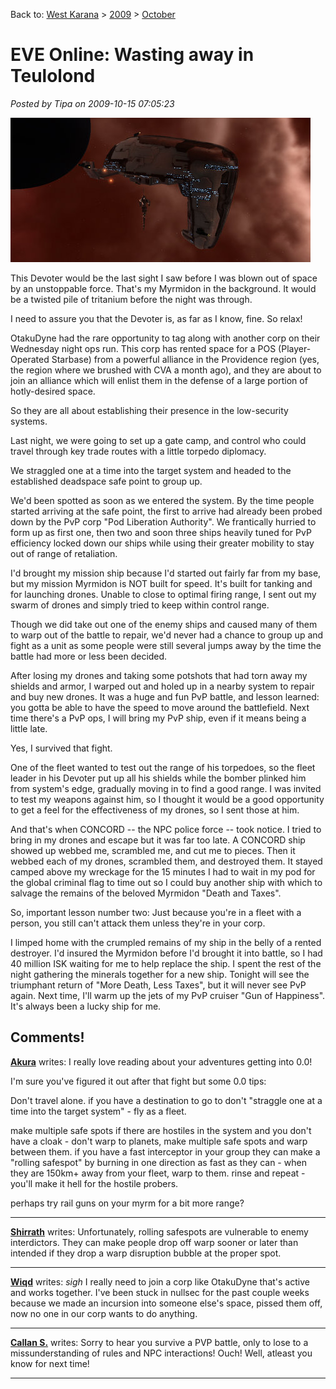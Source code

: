 Back to: [West Karana](/posts/westkarana.md) > [2009](/posts/2009/westkarana.md) > [October](./westkarana.md)
# EVE Online: Wasting away in Teulolond

*Posted by Tipa on 2009-10-15 07:05:23*

![This Devoter](../../../uploads/2009/10/ExeFile-2009-10-14-21-45-47-67.jpg "This Devoter")

This Devoter would be the last sight I saw before I was blown out of space by an unstoppable force. That's my Myrmidon in the background. It would be a twisted pile of tritanium before the night was through.

I need to assure you that the Devoter is, as far as I know, fine. So relax!

OtakuDyne had the rare opportunity to tag along with another corp on their Wednesday night ops run. This corp has rented space for a POS (Player-Operated Starbase) from a powerful alliance in the Providence region (yes, the region where we brushed with CVA a month ago), and they are about to join an alliance which will enlist them in the defense of a large portion of hotly-desired space.

So they are all about establishing their presence in the low-security systems.

Last night, we were going to set up a gate camp, and control who could travel through key trade routes with a little torpedo diplomacy.

We straggled one at a time into the target system and headed to the established deadspace safe point to group up.

We'd been spotted as soon as we entered the system. By the time people started arriving at the safe point, the first to arrive had already been probed down by the PvP corp "Pod Liberation Authority". We frantically hurried to form up as first one, then two and soon three ships heavily tuned for PvP efficiency locked down our ships while using their greater mobility to stay out of range of retaliation.

I'd brought my mission ship because I'd started out fairly far from my base, but my mission Myrmidon is NOT built for speed. It's built for tanking and for launching drones. Unable to close to optimal firing range, I sent out my swarm of drones and simply tried to keep within control range.

Though we did take out one of the enemy ships and caused many of them to warp out of the battle to repair, we'd never had a chance to group up and fight as a unit as some people were still several jumps away by the time the battle had more or less been decided.

After losing my drones and taking some potshots that had torn away my shields and armor, I warped out and holed up in a nearby system to repair and buy new drones. It was a huge and fun PvP battle, and lesson learned: you gotta be able to have the speed to move around the battlefield. Next time there's a PvP ops, I will bring my PvP ship, even if it means being a little late.

Yes, I survived that fight.

One of the fleet wanted to test out the range of his torpedoes, so the fleet leader in his Devoter put up all his shields while the bomber plinked him from system's edge, gradually moving in to find a good range. I was invited to test my weapons against him, so I thought it would be a good opportunity to get a feel for the effectiveness of my drones, so I sent those at him.

And that's when CONCORD -- the NPC police force -- took notice. I tried to bring in my drones and escape but it was far too late. A CONCORD ship showed up webbed me, scrambled me, and cut me to pieces. Then it webbed each of my drones, scrambled them, and destroyed them. It stayed camped above my wreckage for the 15 minutes I had to wait in my pod for the global criminal flag to time out so I could buy another ship with which to salvage the remains of the beloved Myrmidon "Death and Taxes".

So, important lesson number two: Just because you're in a fleet with a person, you still can't attack them unless they're in your corp.

I limped home with the crumpled remains of my ship in the belly of a rented destroyer. I'd insured the Myrmidon before I'd brought it into battle, so I had 40 million ISK waiting for me to help replace the ship. I spent the rest of the night gathering the minerals together for a new ship. Tonight will see the triumphant return of "More Death, Less Taxes", but it will never see PvP again. Next time, I'll warm up the jets of my PvP cruiser "Gun of Happiness". It's always been a lucky ship for me.
## Comments!

**[Akura](http://evemonkey.wordpress.com)** writes: I really love reading about your adventures getting into 0.0!

I'm sure you've figured it out after that fight but some 0.0 tips:

Don't travel alone.
if you have a destination to go to don't "straggle one at a time into the target system" - fly as a fleet.

make multiple safe spots
if there are hostiles in the system and you don't have a cloak - don't warp to planets, make multiple safe spots and warp between them. if you have a fast interceptor in your group they can make a "rolling safespot" by burning in one direction as fast as they can - when they are 150km+ away from your fleet, warp to them. rinse and repeat - you'll make it hell for the hostile probers.

perhaps try rail guns on your myrm for a bit more range?

---

**[Shirrath](http://shirrath.blogspot.com/)** writes: Unfortunately, rolling safespots are vulnerable to enemy interdictors. They can make people drop off warp sooner or later than intended if they drop a warp disruption bubble at the proper spot.

---

**[Wiqd](http://wiqdintentionz.com/studios/blog2)** writes: *sigh* I really need to join a corp like OtakuDyne that's active and works together. I've been stuck in nullsec for the past couple weeks because we made an incursion into someone else's space, pissed them off, now no one in our corp wants to do anything.

---

**[Callan S.](http://brokenmarrow.wordpress.com/)** writes: Sorry to hear you survive a PVP battle, only to lose to a missunderstanding of rules and NPC interactions! Ouch! Well, atleast you know for next time!

---

